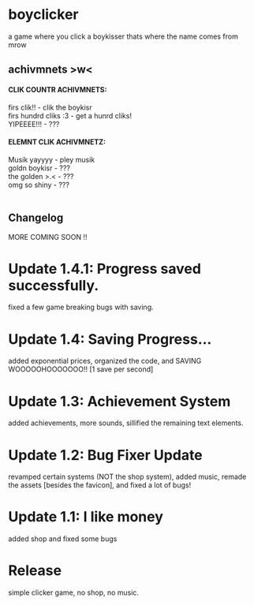 # boyclicker
a game where you click a boykisser
thats where the name comes from
mrow

## achivmnets >w<
#### CLIK COUNTR ACHIVMNETS:
firs clik!! - clik the boykisr<br>
firs hundrd cliks :3 - get a hunrd cliks!<br>
YIPEEEE!!! - ???<br>
#### ELEMNT CLIK ACHIVMNETZ:
Musik yayyyy - pley musik<br>
goldn boykisr - ???<br>
the golden >.< - ???<br>
omg so shiny - ???<br>
<br>
## Changelog
MORE COMING SOON !!
# Update 1.4.1: Progress saved successfully.
fixed a few game breaking bugs with saving.
# Update 1.4: Saving Progress...
added exponential prices, organized the code, and SAVING WOOOOOHOOOOOOO!!
[1 save per second]
# Update 1.3: Achievement System
added achievements, more sounds, sillified the remaining text elements.
# Update 1.2: Bug Fixer Update
revamped certain systems (NOT the shop system), added music, remade the assets [besides the favicon], and fixed a lot of bugs!
# Update 1.1: I like money
added shop and fixed some bugs
# Release
simple clicker game, no shop, no music.
